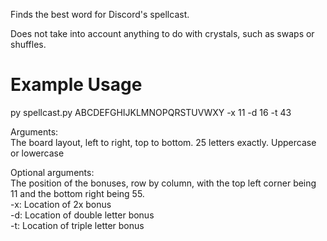 Finds the best word for Discord's spellcast.

Does not take into account anything to do with crystals, such as swaps or shuffles.

# Example Usage

py spellcast.py
ABCDEFGHIJKLMNOPQRSTUVWXY -x 11 -d 16 -t 43

Arguments:  
The board layout, left to right, top to bottom. 25 letters exactly. Uppercase or lowercase  

Optional arguments:  
The position of the bonuses, row by column, with the top left corner being 11 and the bottom right being 55.  
-x: Location of 2x bonus  
-d: Location of double letter bonus  
-t: Location of triple letter bonus